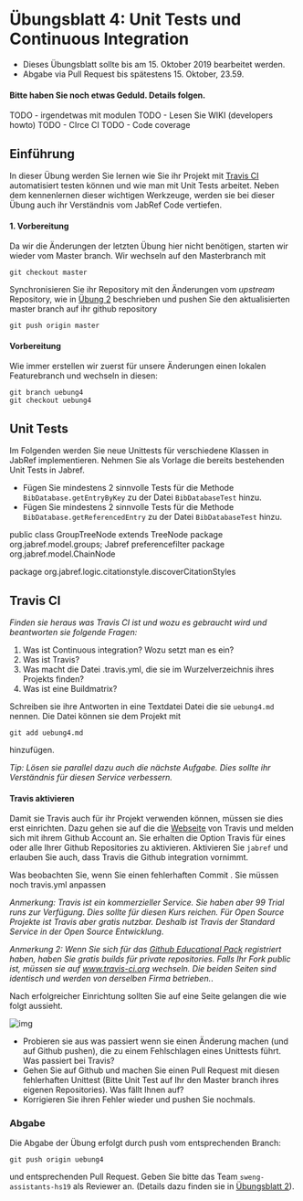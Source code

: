 
# Übungsblatt 4: Unit Tests und Continuous Integration

* Dieses Übungsblatt sollte bis am 15. Oktober 2019 bearbeitet werden.  
* Abgabe via Pull Request bis spätestens 15. Oktober, 23.59.

#### Bitte haben Sie noch etwas Geduld. Details folgen. 



TODO - irgendetwas mit modulen
TODO - Lesen Sie WIKI (developers howto)
TODO - CIrce CI
TODO - Code coverage


## Einführung

In dieser Übung werden Sie lernen wie Sie ihr Projekt mit [Travis CI](https://www.travis-ci.com) automatisiert testen können und wie man mit Unit Tests arbeitet. 
Neben dem kennenlernen dieser wichtigen Werkzeuge, werden sie bei dieser Übung auch ihr Verständnis vom JabRef Code vertiefen. 


#### 1. Vorbereitung

Da wir die Änderungen der letzten Übung hier nicht benötigen, starten wir wieder vom Master branch. Wir wechseln auf den Masterbranch mit 
```
git checkout master
```

Synchronisieren Sie ihr Repository mit den Änderungen vom *upstream* Repository, wie in [Übung 2](../../week2/exercises/practical-exercises.html) beschrieben  und pushen Sie den aktualisierten master branch auf ihr github repository
```
git push origin master
```


#### Vorbereitung

Wie immer erstellen wir zuerst für unsere Änderungen einen lokalen Featurebranch und wechseln in diesen:

```
git branch uebung4     
git checkout uebung4
```


## Unit Tests

Im Folgenden werden Sie neue Unittests  für verschiedene Klassen in JabRef implementieren. Nehmen Sie als Vorlage die bereits bestehenden Unit Tests in Jabref. 

* Fügen Sie mindestens 2 sinnvolle Tests für die Methode ```BibDatabase.getEntryByKey``` zu der Datei ```BibDatabaseTest``` hinzu. 
* Fügen Sie mindestens 2 sinnvolle Tests für die Methode ```BibDatabase.getReferencedEntry``` zu der Datei ```BibDatabaseTest``` hinzu. 


public class GroupTreeNode extends TreeNode<GroupTreeNode>
package org.jabref.model.groups;
Jabref preferencefilter
package org.jabref.model.ChainNode

package org.jabref.logic.citationstyle.discoverCitationStyles

    

## Travis CI

*Finden sie heraus was Travis CI ist und wozu es gebraucht wird und beantworten sie folgende Fragen:*

1. Was ist Continuous integration? Wozu setzt man es ein?
2. Was ist Travis?
3. Was macht die Datei .travis.yml, die sie im Wurzelverzeichnis ihres Projekts finden?
4. Was ist eine Buildmatrix?

Schreiben sie ihre Antworten in eine Textdatei Datei die sie ```uebung4.md``` nennen. Die Datei können sie dem Projekt mit
```
git add uebung4.md
```
hinzufügen. 

*Tip: Lösen sie parallel dazu auch die nächste Aufgabe. Dies sollte ihr Verständnis für diesen Service verbessern.*

#### Travis aktivieren

Damit sie Travis auch für ihr Projekt verwenden können, müssen sie dies erst einrichten. Dazu gehen sie auf die die [Webseite](https://www.travis-ci.com) von Travis und melden sich mit ihrem Github Account an. Sie erhalten die Option Travis für eines oder alle Ihrer Github Repositories zu aktivieren. Aktivieren Sie 
```jabref``` und erlauben Sie auch, dass Travis die Github integration vornimmt. 

Was beobachten Sie, wenn Sie einen fehlerhaften Commit .
Sie müssen noch travis.yml anpassen


*Anmerkung: Travis ist ein kommerzieller Service. Sie haben aber 99 Trial runs zur Verfügung. Dies sollte für diesen Kurs reichen. Für Open Source Projekte ist Travis aber gratis nutzbar. Deshalb ist Travis der Standard Service in der Open Source Entwicklung*.

*Anmerkung 2: Wenn Sie sich für das [Github Educational Pack](https://education.github.com/pack) registriert haben, haben Sie gratis builds für private repositories. Falls Ihr Fork public ist, müssen sie auf www.travis-ci.org wechseln. Die beiden Seiten sind identisch und werden von derselben Firma betrieben.*.


Nach erfolgreicher Einrichtung sollten Sie auf eine Seite gelangen die wie folgt aussieht. 

![img](../../exercises/images/travis.png)

* Probieren sie aus was passiert wenn sie einen Änderung machen (und auf Github pushen), die zu einem Fehlschlagen eines Unittests führt. Was passiert bei Travis? 
* Gehen Sie auf Github und machen Sie einen Pull Request mit diesen fehlerhaften Unittest (Bitte Unit Test auf Ihr den Master branch ihres eigenen Repositories). Was fällt Ihnen auf?
* Korrigieren Sie ihren Fehler wieder und pushen Sie nochmals.




### Abgabe
Die Abgabe der Übung erfolgt durch push vom entsprechenden Branch: 
```
git push origin uebung4
``` 
und entsprechenden Pull Request. Geben Sie bitte das Team ```sweng-assistants-hs19``` als Reviewer an. 
 (Details dazu finden sie in [&Uuml;bungsblatt 2](https://unibas-sweng.github.io/software-engineering/week2/practical-exercises.html)).
 

